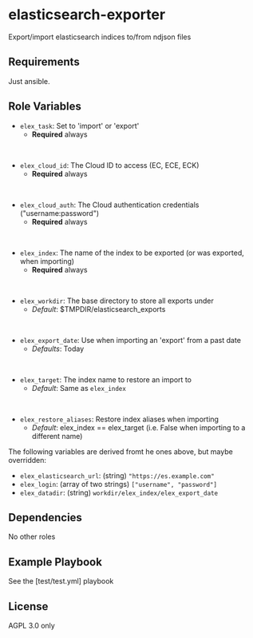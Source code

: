 elasticsearch-exporter
======================

Export/import elasticsearch indices to/from ndjson files

Requirements
------------

Just ansible.

Role Variables
--------------

- `elex_task`: Set to 'import' or 'export'
  - **Required** always

&nbsp;
- `elex_cloud_id`: The Cloud ID to access (EC, ECE, ECK)
  - **Required** always

&nbsp;
- `elex_cloud_auth`: The Cloud authentication credentials ("username:password")
  - **Required** always

&nbsp;
- `elex_index`: The name of the index to be exported (or was exported, when importing)
  - **Required** always

&nbsp;
- `elex_workdir`: The base directory to store all exports under
  - *Default*: $TMPDIR/elasticsearch_exports

&nbsp;
- `elex_export_date`: Use when importing an 'export' from a past date
  - *Defaults*: Today

&nbsp;
- `elex_target`: The index name to restore an import to
  - *Default*: Same as `elex_index`

&nbsp;
- `elex_restore_aliases`: Restore index aliases when importing
  - *Default*: elex_index == elex_target (i.e. False when importing to a different name)

The following variables are derived fromt he ones above, but maybe overridden:

- `elex_elasticsearch_url`: (string) `"https://es.example.com"`
- `elex_login`: (array of two strings) `["username", "password"]`
- `elex_datadir`: (string) `workdir/elex_index/elex_export_date`

Dependencies
------------

No other roles

Example Playbook
----------------

See the [test/test.yml] playbook

License
-------

AGPL 3.0 only
